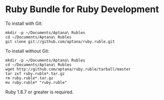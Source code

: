 # Ruby Bundle for Ruby Development

To install with Git:

    mkdir -p ~/Documents/Aptana\ Rubles
    cd ~/Documents/Aptana\ Rubles
    git clone git://github.com/aptana/ruby.ruble.git


To install without Git:

    mkdir -p ~/Documents/Aptana\ Rubles
    cd ~/Documents/Aptana\ Rubles
    wget http://github.com/aptana/ruby.ruble/tarball/master
    tar zxf ruby.ruble*.tar.gz
    rm ruby.ruble*.tar.gz
    mv ruby.ruble* "ruby.ruble"

Ruby 1.8.7 or greater is required.